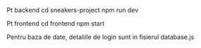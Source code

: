 Pt backend
cd sneakers-project
npm run dev

Pt frontend
cd frontend
npm start

Pentru baza de date, detaliile de login sunt in fisierul database.js

